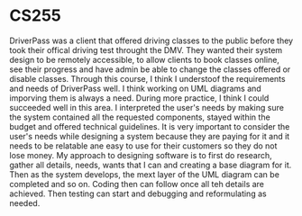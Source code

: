 # CS255


DriverPass was a client that offered driving classes to the public before they took their offical driving test throught the DMV. They wanted their system design to be remotely accessible, to allow clients to book classes online, see their progress and have admin be able to change the classes offered or disable classes. Through this course, I think I understoof the requirements and needs of DriverPass well. I think working on UML diagrams and imporving them is always a need. During more practice, I think I could succeeded well in this area. I interpreted the user's needs by making sure the system contained all the requested components, stayed within the budget and offered technical guidelines. It is very important to consider the user's needs while designing a system because they are paying for it and it needs to be relatable ane easy to use for their customers so they do not lose money. My approach to designing software is to first do research, gather all details, needs, wants that I can and creating a base diagram for it. Then as the system develops, the mext layer of the UML diagram can be completed and so on. Coding then can follow once all teh details are achieved. Then testing can start and debugging and reformulating as needed. 
